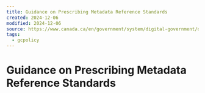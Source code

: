 ```yaml
---
title: Guidance on Prescribing Metadata Reference Standards
created: 2024-12-06
modified: 2024-12-06
source: https://www.canada.ca/en/government/system/digital-government/digital-government-innovations/information-management/guidance-prescribing-metadata-reference-standards.html
tags:
  - gcpolicy
---
```

# Guidance on Prescribing Metadata Reference Standards
